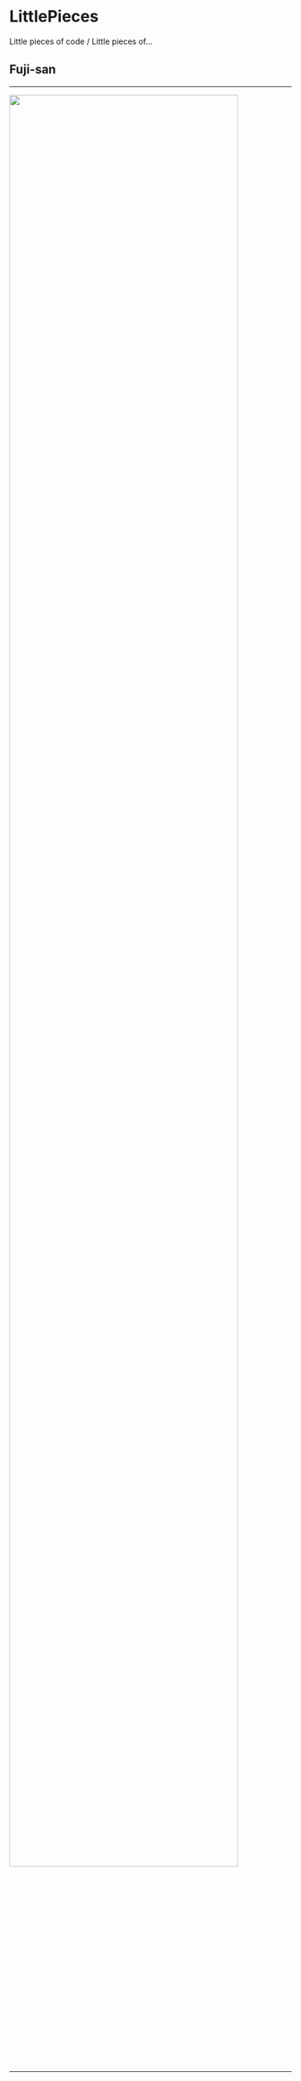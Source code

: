 # LittlePieces
Little pieces of code / Little pieces of...

## Fuji-san

---
<p float="center">
  <img src="imgs/fuji_san.png" width="90%" /> 
</p>

---
